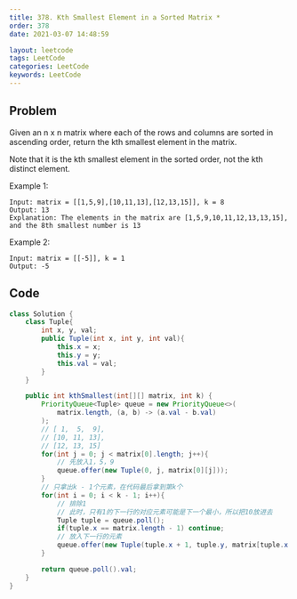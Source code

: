 ```yaml
---
title: 378. Kth Smallest Element in a Sorted Matrix *
order: 378
date: 2021-03-07 14:48:59

layout: leetcode
tags: LeetCode
categories: LeetCode
keywords: LeetCode
---
```


## Problem

Given an n x n matrix where each of the rows and columns are sorted in ascending order, return the kth smallest element in the matrix.

Note that it is the kth smallest element in the sorted order, not the kth distinct element.

Example 1:

```
Input: matrix = [[1,5,9],[10,11,13],[12,13,15]], k = 8
Output: 13
Explanation: The elements in the matrix are [1,5,9,10,11,12,13,13,15], and the 8th smallest number is 13
```

Example 2:

```
Input: matrix = [[-5]], k = 1
Output: -5
```

## Code

```java
class Solution {
    class Tuple{
        int x, y, val;
        public Tuple(int x, int y, int val){
            this.x = x;
            this.y = y;
            this.val = val;
        }
    }

    public int kthSmallest(int[][] matrix, int k) {
        PriorityQueue<Tuple> queue = new PriorityQueue<>(
            matrix.length, (a, b) -> (a.val - b.val)
        );
        // [ 1,  5,  9],
        // [10, 11, 13],
        // [12, 13, 15]
        for(int j = 0; j < matrix[0].length; j++){
            // 先放入1，5，9
            queue.offer(new Tuple(0, j, matrix[0][j]));
        }
        // 只拿出k - 1个元素，在代码最后拿到第k个
        for(int i = 0; i < k - 1; i++){
            // 排除1
            // 此时，只有1的下一行的对应元素可能是下一个最小，所以把10放进去
            Tuple tuple = queue.poll();
            if(tuple.x == matrix.length - 1) continue;
            // 放入下一行的元素
            queue.offer(new Tuple(tuple.x + 1, tuple.y, matrix[tuple.x + 1][tuple.y]));
        }

        return queue.poll().val;
    }
}
```

